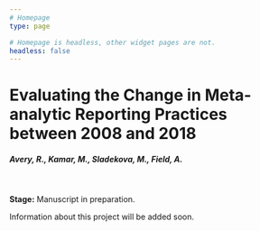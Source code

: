```yaml
---
# Homepage
type: page

# Homepage is headless, other widget pages are not.
headless: false
---
```


# Evaluating the Change in Meta-analytic Reporting Practices between 2008 and 2018
##### Avery, R., Kamar, M., Sladekova, M., Field, A. 

</br>

**Stage:** Manuscript in preparation.

Information about this project will be added soon.  
